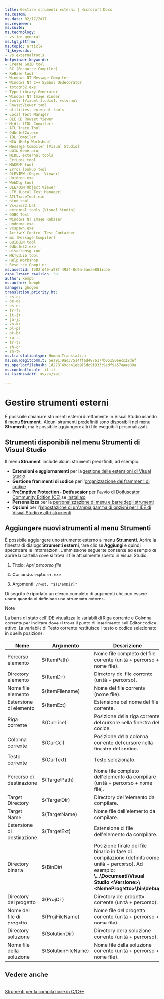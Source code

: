 ```yaml
---
title: Gestire strumenti esterni | Microsoft Docs
ms.custom: 
ms.date: 02/17/2017
ms.reviewer: 
ms.suite: 
ms.technology:
- vs-ide-general
ms.tgt_pltfrm: 
ms.topic: article
f1_keywords:
- vs.externaltools
helpviewer_keywords:
- Create GUID tool
- RC (Resource Compiler)
- ReBase tool
- Windows NT Message Compiler
- Windows NT C++ Symbol Undecorator
- tstcon32.exe
- Type Library Generator
- Windows NT Image Binder
- tools [Visual Studio], external
- RowsetViewer tool
- utilities, external tools
- Local Test Manager
- OLE DB Rowset Viewer
- Midlc (IDL Compiler)
- ATL Trace Tool
- Odbcte32w.exe
- IDL Compiler
- HCW (Help Workshop)
- Message Compiler [Visual Studio]
- UUID Generator
- MIDL, external tools
- ErrLook tool
- MAKEHM tool
- Error lookup tool
- OLEVIEW (Object Viewer)
- Uuidgen.exe
- WebDbg tool
- OLE/COM Object Viewer
- LTM (Local Test Manager)
- ATLTraceTool.exe
- Bind tool
- Vsvars32.bat
- external tools [Visual Studio]
- ODBC Test
- Windows NT Image Rebaser
- undname.exe
- Vcspawn.exe
- ActiveX Control Test Container
- mc (Message Compiler)
- GUIDGEN tool
- Odbcte32.exe
- DisableMsg tool
- MkTypLib tool
- Help Workshop
- Resource Compiler
ms.assetid: f382fd40-a98f-4934-8c9a-5aeae881acde
caps.latest.revision: 38
author: kempb
ms.author: kempb
manager: ghogen
translation.priority.ht:
- cs-cz
- de-de
- es-es
- fr-fr
- it-it
- ja-jp
- ko-kr
- pl-pl
- pt-br
- ru-ru
- tr-tr
- zh-cn
- zh-tw
ms.translationtype: Human Translation
ms.sourcegitcommit: 5ea9179ad37514ffad4876177b05150eecc22def
ms.openlocfilehash: 1d273749cc41eb975dc9f93329edf9a57aaae09a
ms.contentlocale: it-it
ms.lasthandoff: 05/24/2017

---
```

# Gestire strumenti esterni
<a id="manage-external-tools" class="xliff"></a>
È possibile chiamare strumenti esterni direttamente in Visual Studio usando il menu **Strumenti**. Alcuni strumenti predefiniti sono disponibili nel menu **Strumenti**, ma è possibile aggiungere altri file eseguibili personalizzati.  

## Strumenti disponibili nel menu Strumenti di Visual Studio
<a id="tools-available-on-the-visual-studio-tools-menu" class="xliff"></a>
 Il menu **Strumenti** include alcuni strumenti predefiniti, ad esempio:

*  **Estensioni e aggiornamenti** per la [gestione delle estensioni di Visual Studio](finding-and-using-visual-studio-extensions.md)
*  **Gestione frammenti di codice** per l'[organizzazione dei frammenti di codice](code-snippets.md#code-snippet-manager)
*  **PreEmptive Protection - Dotfuscator** per l'avvio di [Dotfuscator Community Edition (CE)](dotfuscator/index.md) se [installato](dotfuscator/install.md)
*  **Personalizza** per la [personalizzazione di menu e barre degli strumenti](how-to-customize-menus-and-toolbars-in-visual-studio.md)
*  **Opzioni** per l'[impostazione di un'ampia gamma di opzioni per l'IDE di Visual Studio e altri strumenti](reference/options-dialog-box-visual-studio.md)

## Aggiungere nuovi strumenti al menu Strumenti
<a id="add-new-tools-to-the-tools-menu" class="xliff"></a> 
 È possibile aggiungere uno strumento esterno al menu **Strumenti**. Aprire la finestra di dialogo **Strumenti esterni**, fare clic su **Aggiungi** e quindi specificare le informazioni. L'immissione seguente consente ad esempio di aprire la cartella dove si trova il file attualmente aperto in Visual Studio:  
  
1.  Titolo: *Apri percorso file*
  
2.  Comando: `explorer.exe`  
  
3.  Argomenti: `/root, "$(ItemDir)"`  
  
 Di seguito è riportato un elenco completo di argomenti che può essere usato quando si definisce uno strumento esterno.
  
> [!NOTE]
>  La barra di stato dell'IDE visualizza le variabili di Riga corrente e Colonna corrente per indicare dove si trova il punto di inserimento nell'Editor codice attivo. La variabile di Testo corrente restituisce il testo o codice selezionato in quella posizione.  
  
|Nome|Argomento|Descrizione|  
|----------|--------------|-----------------|  
|Percorso elemento|$(ItemPath)|Nome file completo del file corrente (unità + percorso + nome file).|  
|Directory elemento|$(ItemDir)|Directory del file corrente (unità + percorso).|  
|Nome file elemento|$(ItemFilename)|Nome del file corrente (nome file).|  
|Estensione di elemento|$(ItemExt)|Estensione del nome del file corrente.|  
|Riga corrente|$(CurLine)|Posizione della riga corrente del cursore nella finestra del codice.|  
|Colonna corrente|$(CurCol)|Posizione della colonna corrente del cursore nella finestra del codice.|  
|Testo corrente|$(CurText)|Testo selezionato.|  
|Percorso di destinazione|$(TargetPath)|Nome file completo dell'elemento da compilare (unità + percorso + nome file).|  
|Target Directory|$(TargetDir)|Directory dell'elemento da compilare.|  
|Target Name|$(TargetName)|Nome file dell'elemento da compilare.|  
|Estensione di destinazione|$(TargetExt)|Estensione di file dell'elemento da compilare.|  
|Directory binaria|$(BinDir)|Posizione finale del file binario in fase di compilazione (definita come unità + percorso). Ad esempio: **\\...\Documenti\Visual Studio \<Versione>\\<NomeProgetto\>\bin\debug**|  
|Directory del progetto|$(ProjDir)|Directory del progetto corrente (unità + percorso).|  
|Nome del file di progetto|$(ProjFileName)|Nome file del progetto corrente (unità + percorso + nome file).|  
|Directory soluzione|$(SolutionDir)|Directory della soluzione corrente (unità + percorso).|  
|Nome file della soluzione|$(SolutionFileName)|Nome file della soluzione corrente (unità + percorso + nome file).|  

## Vedere anche
<a id="see-also" class="xliff"></a>  
 [Strumenti per la compilazione in C/C++](/cpp/build/reference/c-cpp-build-tools)

